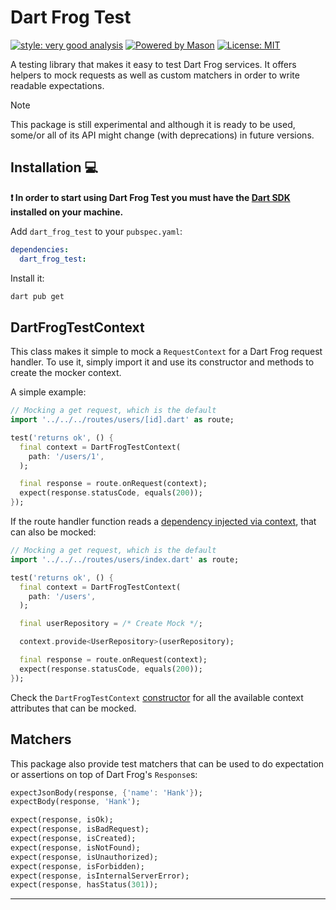 # Dart Frog Test

[![style: very good analysis][very_good_analysis_badge]][very_good_analysis_link]
[![Powered by Mason](https://img.shields.io/endpoint?url=https%3A%2F%2Ftinyurl.com%2Fmason-badge)](https://github.com/felangel/mason)
[![License: MIT][license_badge]][license_link]

A testing library that makes it easy to test Dart Frog services. It offers helpers to mock requests as well as
custom matchers in order to write readable expectations.

> [!NOTE]
> This package is still experimental and although it is ready to be used, some/or all of its API
> might change (with deprecations) in future versions.

## Installation 💻

**❗ In order to start using Dart Frog Test you must have the [Dart SDK][dart_install_link] installed on your machine.**

Add `dart_frog_test` to your `pubspec.yaml`:

```yaml
dependencies:
  dart_frog_test:
```

Install it:

```sh
dart pub get
```

## DartFrogTestContext

This class makes it simple to mock a `RequestContext` for a Dart Frog request handler. To use it, simply import it
and use its constructor and methods to create the mocker context.

A simple example:

```dart
// Mocking a get request, which is the default
import '../../../routes/users/[id].dart' as route;

test('returns ok', () {
  final context = DartFrogTestContext(
    path: '/users/1',
  );

  final response = route.onRequest(context);
  expect(response.statusCode, equals(200));
});
```

If the route handler function reads a [dependency injected via context](https://dartfrog.vgv.dev/docs/basics/dependency-injection), that can also be mocked:

```dart
// Mocking a get request, which is the default
import '../../../routes/users/index.dart' as route;

test('returns ok', () {
  final context = DartFrogTestContext(
    path: '/users',
  );

  final userRepository = /* Create Mock */;

  context.provide<UserRepository>(userRepository);

  final response = route.onRequest(context);
  expect(response.statusCode, equals(200));
});
```

Check the `DartFrogTestContext` [constructor](https://pub.dev/documentation/dart_frog_test/latest/) for all the available context attributes that can be mocked.

## Matchers

This package also provide test matchers that can be used to do expectation or assertions on top of
Dart Frog's `Response`s:

```dart
expectJsonBody(response, {'name': 'Hank'});
expectBody(response, 'Hank');

expect(response, isOk);
expect(response, isBadRequest);
expect(response, isCreated);
expect(response, isNotFound);
expect(response, isUnauthorized);
expect(response, isForbidden);
expect(response, isInternalServerError);
expect(response, hasStatus(301));
```

---

[dart_install_link]: https://dart.dev/get-dart
[github_actions_link]: https://docs.github.com/en/actions/learn-github-actions
[license_badge]: https://img.shields.io/badge/license-MIT-blue.svg
[license_link]: https://opensource.org/licenses/MIT
[logo_black]: https://raw.githubusercontent.com/VGVentures/very_good_brand/main/styles/README/vgv_logo_black.png#gh-light-mode-only
[logo_white]: https://raw.githubusercontent.com/VGVentures/very_good_brand/main/styles/README/vgv_logo_white.png#gh-dark-mode-only
[mason_link]: https://github.com/felangel/mason
[very_good_analysis_badge]: https://img.shields.io/badge/style-very_good_analysis-B22C89.svg
[very_good_analysis_link]: https://pub.dev/packages/very_good_analysis
[very_good_coverage_link]: https://github.com/marketplace/actions/very-good-coverage
[very_good_ventures_link]: https://verygood.ventures
[very_good_ventures_link_light]: https://verygood.ventures#gh-light-mode-only
[very_good_ventures_link_dark]: https://verygood.ventures#gh-dark-mode-only
[very_good_workflows_link]: https://github.com/VeryGoodOpenSource/very_good_workflows
